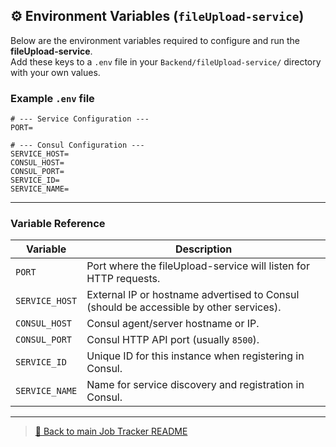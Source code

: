 ## ⚙️ Environment Variables (`fileUpload-service`)

Below are the environment variables required to configure and run the **fileUpload-service**.  
Add these keys to a `.env` file in your `Backend/fileUpload-service/` directory with your own values.

### Example `.env` file

```env
# --- Service Configuration ---
PORT=

# --- Consul Configuration ---
SERVICE_HOST=
CONSUL_HOST=
CONSUL_PORT=
SERVICE_ID=
SERVICE_NAME=
```

---

### Variable Reference

| Variable        | Description                                                                              |
|-----------------|------------------------------------------------------------------------------------------|
| `PORT`          | Port where the fileUpload-service will listen for HTTP requests.                         |
| `SERVICE_HOST`  | External IP or hostname advertised to Consul (should be accessible by other services).   |
| `CONSUL_HOST`   | Consul agent/server hostname or IP.                                                      |
| `CONSUL_PORT`   | Consul HTTP API port (usually `8500`).                                                   |
| `SERVICE_ID`    | Unique ID for this instance when registering in Consul.                                  |
| `SERVICE_NAME`  | Name for service discovery and registration in Consul.                                   |

---

> [🔗 Back to main Job Tracker README](../../README.md)  
